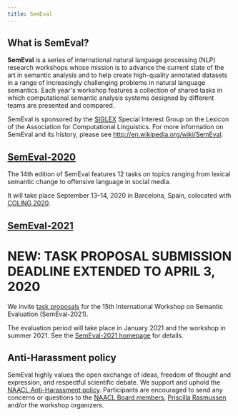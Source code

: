 ```yaml
---
title: SemEval
---
```


## What is SemEval?

__SemEval__ is a series of international natural language processing (NLP) research workshops whose mission is to advance the current state of the art in semantic analysis and to help create high-quality annotated datasets in a range of increasingly challenging problems in natural language semantics. 
Each year's workshop features a collection of shared tasks in which computational semantic analysis systems designed by different teams are presented and compared.

SemEval is sponsored by the [SIGLEX](http://alt.qcri.org/siglex/) Special Interest Group on the Lexicon of the Association for Computational Linguistics.
For more information on SemEval and its history, please see
<http://en.wikipedia.org/wiki/SemEval>.

## [SemEval-2020](http://alt.qcri.org/semeval2020/)

The 14th edition of SemEval features 12 tasks on topics ranging from lexical semantic change to offensive language in social media.

It will take place September 13–14, 2020 in Barcelona, Spain, colocated with [COLING 2020](https://coling2020.org/).

## [SemEval-2021](https://semeval.github.io/SemEval2021/)

# NEW: TASK PROPOSAL SUBMISSION DEADLINE EXTENDED TO APRIL 3, 2020

We invite [task proposals](https://semeval.github.io/SemEval2021/cft.html) for the 15th International Workshop on Semantic Evaluation (SemEval-2021).

The evaluation period will take place in January 2021 and the workshop in summer 2021. See the [SemEval-2021 homepage](https://semeval.github.io/SemEval2021/) for details.

## Anti-Harassment policy

SemEval highly values the open exchange of ideas, freedom of thought and expression, and respectful scientific debate. We support and uphold the [NAACL Anti-Harassment policy](http://naacl.org/policies/anti-harassment.html). Participants are encouraged to send any concerns or questions to the [NAACL Board members](http://naacl.org/officers/), [Priscilla Rasmussen](mailto:acl@aclweb.org) and/or the workshop organizers.
 
